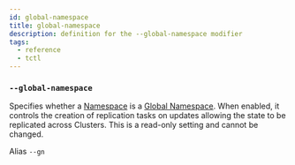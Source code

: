 ```yaml
---
id: global-namespace
title: global-namespace
description: definition for the --global-namespace modifier
tags:
  - reference
  - tctl
---
```


### `--global-namespace`

Specifies whether a [Namespace](/concepts/what-is-a-namespace) is a [Global Namespace](/namespaces/#global-namespace).
When enabled, it controls the creation of replication tasks on updates allowing the state to be replicated across Clusters.
This is a read-only setting and cannot be changed.

Alias `--gn`
